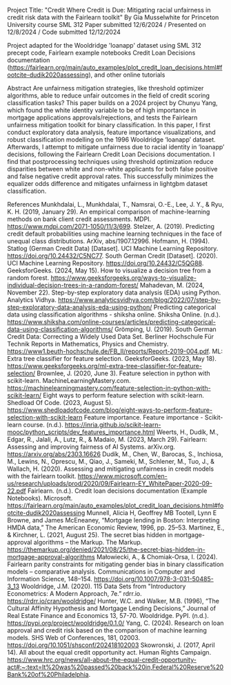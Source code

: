 Project Title: "Credit Where Credit is Due: Mitigating racial unfairness in credit risk data with the Fairlearn toolkit"
By Gia Musselwhite for Princeton University course SML 312
Paper submitted 12/6/2024 / Presented on 12/8/2024 / Code submitted 12/12/2024

Project adapted for the Wooldridge 'loanapp' dataset using SML 312 precept code, Fairlearn example notebooks Credit Loan Decisions documentation (https://fairlearn.org/main/auto_examples/plot_credit_loan_decisions.html#footcite-dudik2020assessing), and other online tutorials

Abstract
Are unfairness mitigation strategies, like threshold optimizer algorithms, able to reduce unfair outcomes in the field of credit scoring classification tasks? This paper builds on a 2024 project by Chunyu Yang, which found the white identity variable to be of high importance in mortgage applications approvals/rejections, and tests the Fairlearn unfairness mitigation toolkit for binary classification. In this paper, I first conduct exploratory data analysis, feature importance visualizations, and robust classification modelling on the 1996 Wooldridge ‘loanapp’ dataset. Afterwards, I attempt to mitigate unfairness due to racial identity in ‘loanapp’ decisions, following the Fairlearn Credit Loan Decisions documentation. I find that postprocessing techniques using threshold optimization reduce disparities between white and non-white applicants for both false positive and false negative credit approval rates. This successfully minimizes the equalizer odds difference and mitigates unfairness in lightgbm dataset classification.

References
Munkhdalai, L., Munkhdalai, T., Namsrai, O.-E., Lee, J. Y., & Ryu, K. H. (2019, January 29). An empirical comparison of machine-learning methods on bank client credit assessments. MDPI. https://www.mdpi.com/2071-1050/11/3/699.
Stelzer, A. (2019). Predicting credit default probabilities using machine learning techniques in the face of unequal class distributions. ArXiv, abs/1907.12996.
Hofmann, H. (1994). Statlog (German Credit Data) [Dataset]. UCI Machine Learning Repository. https://doi.org/10.24432/C5NC77.
South German Credit [Dataset]. (2020). UCI Machine Learning Repository. https://doi.org/10.24432/C5QG88.
GeeksforGeeks. (2024, May 15). How to visualize a decision tree from a random forest. https://www.geeksforgeeks.org/ways-to-visualize-individual-decision-trees-in-a-random-forest/ 
Mahadevan, M. (2024, November 22). Step-by-step exploratory data analysis (EDA) using Python. Analytics Vidhya. https://www.analyticsvidhya.com/blog/2022/07/step-by-step-exploratory-data-analysis-eda-using-python/ 
Predicting categorical data using classification algorithms - shiksha online. Shiksha Online. (n.d.). https://www.shiksha.com/online-courses/articles/predicting-categorical-data-using-classification-algorithms/ 
Grömping, U. (2019). South German Credit Data: Correcting a Widely Used Data Set. Berliner Hochschule Für Technik Reports in Mathematics, Physics and Chemistry. https://www1.beuth-hochschule.de/FB_II/reports/Report-2019-004.pdf.
ML: Extra tree classifier for feature selection. GeeksforGeeks. (2023, May 18). https://www.geeksforgeeks.org/ml-extra-tree-classifier-for-feature-selection/ 
Brownlee, J. (2020, June 3). Feature selection in python with scikit-learn. MachineLearningMastery.com. https://machinelearningmastery.com/feature-selection-in-python-with-scikit-learn/ 
Eight ways to perform feature selection with scikit-learn. Shedload Of Code. (2023, August 5). https://www.shedloadofcode.com/blog/eight-ways-to-perform-feature-selection-with-scikit-learn 
Feature importance. Feature importance - Scikit-learn course. (n.d.). https://inria.github.io/scikit-learn-mooc/python_scripts/dev_features_importance.html
Weerts, H., Dudík, M., Edgar, R., Jalali, A., Lutz, R., & Madaio, M. (2023, March 29). Fairlearn: Assessing and improving fairness of AI Systems. arXiv.org. https://arxiv.org/abs/2303.16626 
Dudík, M., Chen, W., Barocas, S., Inchiosa, M., Lewins, N., Oprescu, M., Qiao, J., Sameki, M., Schlener, M., Tuo, J., & Wallach, H. (2020). Assessing and mitigating unfairness in credit models with the fairlearn toolkit. https://www.microsoft.com/en-us/research/uploads/prod/2020/09/Fairlearn-EY_WhitePaper-2020-09-22.pdf 
Fairlearn. (n.d.). Credit loan decisions documentation (Example Notebooks). Microsoft. https://fairlearn.org/main/auto_examples/plot_credit_loan_decisions.html#footcite-dudik2020assessing 
Munnell, Alicia H, Geoffrey MB Tootell, Lynn E Browne, and James McEneaney, “Mortgage lending in Boston: Interpreting HMDA data,” The American Economic Review, 1996, pp. 25–53.
Martinez, E., & Kirchner, L. (2021, August 25). The secret bias hidden in mortgage-approval algorithms – the Markup. The Markup. https://themarkup.org/denied/2021/08/25/the-secret-bias-hidden-in-mortgage-approval-algorithms 
Małowiecki, A., & Chomiak-Orsa, I. (2024). Fairlearn parity constraints for mitigating gender bias in binary classification models – comparative analysis. Communications in Computer and Information Science, 148–154. https://doi.org/10.1007/978-3-031-50485-3_13 
Wooldridge, J.M. (2020). 115 Data Sets from "Introductory Econometrics: A Modern Approach, 7e.” rdrr.io. https://rdrr.io/cran/wooldridge/
Hunter, W.C. and Walker, M.B. (1996), “The Cultural Affinity Hypothesis and  Mortgage Lending Decisions,” Journal of Real Estate Finance and Economics 13, 57-70.
Wooldridge. PyPI. (n.d.). https://pypi.org/project/wooldridge/0.1.0/ 
Yang, C. (2024). Research on loan approval and credit risk based on the comparison of machine learning models. SHS Web of Conferences, 181, 02003. https://doi.org/10.1051/shsconf/202418102003 
Skowronski, J. (2017, April 14). All about the equal credit opportunity act. Human Rights Campaign. https://www.hrc.org/news/all-about-the-equal-credit-opportunity-act#:~:text=It%20was%20passed%20back%20in,Federal%20Reserve%20Bank%20of%20Philadelphia. 
